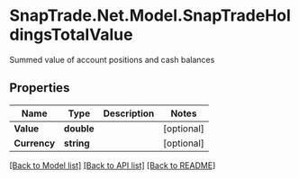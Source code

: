 # SnapTrade.Net.Model.SnapTradeHoldingsTotalValue
Summed value of account positions and cash balances

## Properties

Name | Type | Description | Notes
------------ | ------------- | ------------- | -------------
**Value** | **double** |  | [optional] 
**Currency** | **string** |  | [optional] 

[[Back to Model list]](../README.md#documentation-for-models) [[Back to API list]](../README.md#documentation-for-api-endpoints) [[Back to README]](../README.md)

